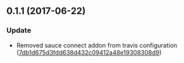 <a name="0.1.1"></a>
## 0.1.1 (2017-06-22)


### Update

* Removed sauce connect addon from travis configuration ([7db1d675d3fdd638d432c09412a48e19308308d9](https://github.com/advanced-rest-client/code-mirror-styles/commit/7db1d675d3fdd638d432c09412a48e19308308d9))




